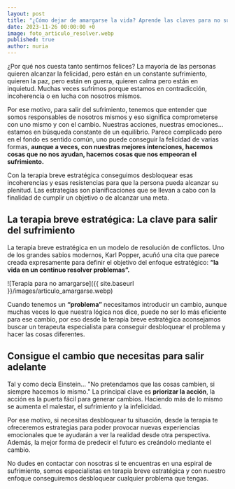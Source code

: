 ```yaml
---
layout: post
title: "¿Cómo dejar de amargarse la vida? Aprende las claves para no sufrir "
date: 2023-11-26 00:00:00 +0
image: foto_articulo_resolver.webp
published: true
author: nuria
---
```


¿Por qué nos cuesta tanto sentirnos felices? La mayoría de las personas quieren alcanzar la felicidad, pero están en un constante sufrimiento, quieren la paz, pero están en guerra, quieren calma pero están en inquietud. Muchas veces sufrimos porque estamos en contradicción, incoherencia o en lucha con nosotros mismos.


<!-- more -->

Por ese motivo, para salir del sufrimiento, tenemos que entender que somos responsables de nosotros mismos y eso significa comprometerse con uno mismo y con el cambio. Nuestras acciones, nuestras emociones… estamos en búsqueda constante de un equilibrio. Parece complicado pero en el fondo es sentido común, uno puede conseguir la felicidad de varias formas, **aunque a veces, con nuestras mejores intenciones, hacemos cosas que no nos ayudan, hacemos cosas que nos empeoran el sufrimiento.**

Con la terapia breve estratégica conseguimos desbloquear esas incoherencias y esas resistencias para que la persona pueda alcanzar su plenitud. Las estrategias son planificaciones que se llevan a cabo con la finalidad de cumplir un objetivo o de alcanzar una meta.

## La terapia breve estratégica: La clave para salir del sufrimiento 

La terapia breve estratégica en un modelo de resolución de conflictos. Uno de los grandes sabios modernos, Karl Popper, acuñó una cita que parece creada expresamente para definir el objetivo del enfoque estratégico: **“la vida en un continuo resolver problemas”.**

![Terapia para no amargarse]({{ site.baseurl }}/images/articulo_amargarse.webp)


Cuando tenemos un **“problema”** necesitamos introducir un cambio, aunque muchas veces lo que nuestra lógica nos dice, puede no ser lo más eficiente para ese cambio, por eso desde la terapia breve estratégica aconsejamos buscar un terapeuta especialista para conseguir desbloquear el problema y hacer las cosas diferentes. 

## Consigue el cambio que necesitas para salir adelante 

Tal y como decía Einstein… "No pretendamos que las cosas cambien, si siempre hacemos lo mismo." La principal clave es **priorizar la acción**, la acción es la puerta fácil para generar cambios. Haciendo más de lo mismo se aumenta el malestar, el sufrimiento y la infelicidad. 

Por ese motivo, si necesitas desbloquear tu situación, desde la terapia te ofreceremos estrategias para poder provocar nuevas experiencias emocionales que te ayudarán a ver la realidad desde otra perspectiva. Además, la mejor forma de predecir el futuro es creándolo mediante el cambio.

No dudes en contactar con nosotras si te encuentras en una espiral de sufrimiento, somos especialistas en terapia breve estratégica y con nuestro enfoque conseguiremos desbloquear cualquier problema que tengas.




